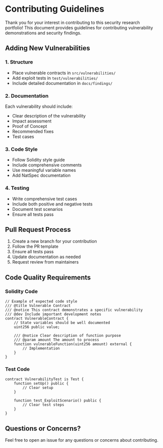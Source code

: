 # Contributing Guidelines

Thank you for your interest in contributing to this security research portfolio! This document provides guidelines for contributing vulnerability demonstrations and security findings.

## Adding New Vulnerabilities

### 1. Structure
- Place vulnerable contracts in `src/vulnerabilities/`
- Add exploit tests in `test/vulnerabilities/`
- Include detailed documentation in `docs/findings/`

### 2. Documentation
Each vulnerability should include:
- Clear description of the vulnerability
- Impact assessment
- Proof of Concept
- Recommended fixes
- Test cases

### 3. Code Style
- Follow Solidity style guide
- Include comprehensive comments
- Use meaningful variable names
- Add NatSpec documentation

### 4. Testing
- Write comprehensive test cases
- Include both positive and negative tests
- Document test scenarios
- Ensure all tests pass

## Pull Request Process

1. Create a new branch for your contribution
2. Follow the PR template
3. Ensure all tests pass
4. Update documentation as needed
5. Request review from maintainers

## Code Quality Requirements

### Solidity Code
```solidity
// Example of expected code style
/// @title Vulnerable Contract
/// @notice This contract demonstrates a specific vulnerability
/// @dev Include important development notes
contract VulnerableContract {
    // State variables should be well documented
    uint256 public value;
    
    /// @notice Clear description of function purpose
    /// @param amount The amount to process
    function vulnerableFunction(uint256 amount) external {
        // Implementation
    }
}
```

### Test Code
```solidity
contract VulnerabilityTest is Test {
    function setUp() public {
        // Clear setup
    }
    
    function test_ExploitScenario() public {
        // Clear test steps
    }
}
```

## Questions or Concerns?
Feel free to open an issue for any questions or concerns about contributing. 